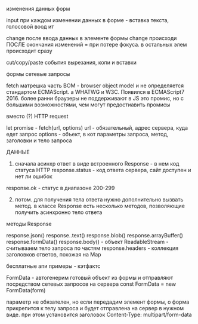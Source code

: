 изменения данных форм

input
при каждом изменении данных в форме - вставка текста, голосовой воод ит

change
после ввода данных в элементе формы
change происходи ПОСЛЕ окончания изменений = при потере фокуса. в остальных элем происходит сразу

cut/copy/paste события вырезания, копи и вставки

формы
сетевые запросы

fetch
матрешка
часть BOM - browser object model и не определяется стандартом ECMAScript. а WHATWG и W3C. Появился в ECMAScript7 2016. более ранни браузеры не поддерживают
в JS это промис, но с большими возможностями, чем могут предостиавить промисы

вместо (?) HTTP request

let promise - fetch(url, options)
url - обязательный, адрес сервера, куда едет запрос
options - объект, в кот параметры запроса, метод, заголовки и тело запроса

ДАННЫЕ

1. сначала асинхр ответ в виде встроенного Response - в нем код статуса HTTP
   response.status - код ответа сервера, сайт доступен и нет ли ошибок

response.ok - статус в диапазоне 200-299

2. потом. для получения тела ответа нужно дополнительно вызвать метод. в классе Response есть несколько методов, позволяющие получить асинхронно тело ответа

методы Response

response.json()
response..text()
response.blob()
response.arrayBuffer()
response.formData()
response.body() - объект ReadableStream - считывааем тело запроса по частям
response.headers - коллекция заголовков ответов, похожая на Map

бесплатные апи примеры - кэтфактс

FormData - автогенерим готовый объект из формы и отправляют посредством сетевых запросов на сервера
const FormData = new FormData(form)

параметр не обязателен, но если передадим элемент формы, о форма прикрепится к телу запроса и будет отправлена на сервер в нужном виде. при этом установится заголовок Content-Type: multipart/form-data
